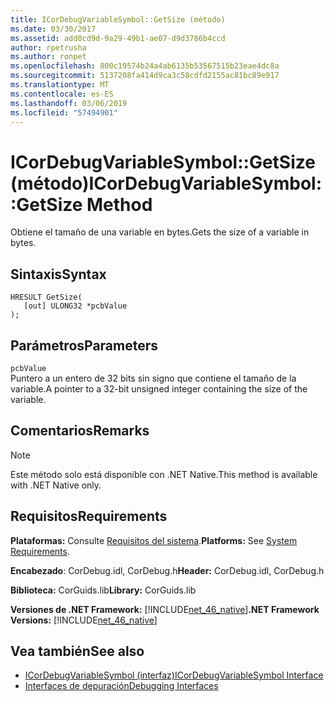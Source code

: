 ```yaml
---
title: ICorDebugVariableSymbol::GetSize (método)
ms.date: 03/30/2017
ms.assetid: add0cd9d-9a29-49b1-ae07-d9d3786b4ccd
author: rpetrusha
ms.author: ronpet
ms.openlocfilehash: 800c19574b24a4ab6135b53567515b23eae4dc8a
ms.sourcegitcommit: 5137208fa414d9ca3c58cdfd2155ac81bc89e917
ms.translationtype: MT
ms.contentlocale: es-ES
ms.lasthandoff: 03/06/2019
ms.locfileid: "57494901"
---
```

# <a name="icordebugvariablesymbolgetsize-method"></a><span data-ttu-id="47851-102">ICorDebugVariableSymbol::GetSize (método)</span><span class="sxs-lookup"><span data-stu-id="47851-102">ICorDebugVariableSymbol::GetSize Method</span></span>
<span data-ttu-id="47851-103">Obtiene el tamaño de una variable en bytes.</span><span class="sxs-lookup"><span data-stu-id="47851-103">Gets the size of a variable in bytes.</span></span>  
  
## <a name="syntax"></a><span data-ttu-id="47851-104">Sintaxis</span><span class="sxs-lookup"><span data-stu-id="47851-104">Syntax</span></span>  
  
```  
HRESULT GetSize(  
   [out] ULONG32 *pcbValue  
);  
```  
  
## <a name="parameters"></a><span data-ttu-id="47851-105">Parámetros</span><span class="sxs-lookup"><span data-stu-id="47851-105">Parameters</span></span>  
 `pcbValue`  
 <span data-ttu-id="47851-106">Puntero a un entero de 32 bits sin signo que contiene el tamaño de la variable.</span><span class="sxs-lookup"><span data-stu-id="47851-106">A pointer to a 32-bit unsigned integer containing the size of the variable.</span></span>  
  
## <a name="remarks"></a><span data-ttu-id="47851-107">Comentarios</span><span class="sxs-lookup"><span data-stu-id="47851-107">Remarks</span></span>  
  
> [!NOTE]
>  <span data-ttu-id="47851-108">Este método solo está disponible con .NET Native.</span><span class="sxs-lookup"><span data-stu-id="47851-108">This method is available with .NET Native only.</span></span>  
  
## <a name="requirements"></a><span data-ttu-id="47851-109">Requisitos</span><span class="sxs-lookup"><span data-stu-id="47851-109">Requirements</span></span>  
 <span data-ttu-id="47851-110">**Plataformas:** Consulte [Requisitos del sistema](../../../../docs/framework/get-started/system-requirements.md).</span><span class="sxs-lookup"><span data-stu-id="47851-110">**Platforms:** See [System Requirements](../../../../docs/framework/get-started/system-requirements.md).</span></span>  
  
 <span data-ttu-id="47851-111">**Encabezado**: CorDebug.idl, CorDebug.h</span><span class="sxs-lookup"><span data-stu-id="47851-111">**Header:** CorDebug.idl, CorDebug.h</span></span>  
  
 <span data-ttu-id="47851-112">**Biblioteca:** CorGuids.lib</span><span class="sxs-lookup"><span data-stu-id="47851-112">**Library:** CorGuids.lib</span></span>  
  
 <span data-ttu-id="47851-113">**Versiones de .NET Framework:** [!INCLUDE[net_46_native](../../../../includes/net-46-native-md.md)]</span><span class="sxs-lookup"><span data-stu-id="47851-113">**.NET Framework Versions:** [!INCLUDE[net_46_native](../../../../includes/net-46-native-md.md)]</span></span>  
  
## <a name="see-also"></a><span data-ttu-id="47851-114">Vea también</span><span class="sxs-lookup"><span data-stu-id="47851-114">See also</span></span>
- [<span data-ttu-id="47851-115">ICorDebugVariableSymbol (interfaz)</span><span class="sxs-lookup"><span data-stu-id="47851-115">ICorDebugVariableSymbol Interface</span></span>](../../../../docs/framework/unmanaged-api/debugging/icordebugvariablesymbol-interface.md)
- [<span data-ttu-id="47851-116">Interfaces de depuración</span><span class="sxs-lookup"><span data-stu-id="47851-116">Debugging Interfaces</span></span>](../../../../docs/framework/unmanaged-api/debugging/debugging-interfaces.md)
